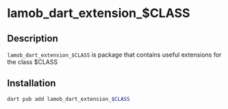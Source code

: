# lamob_dart_extension_$CLASS

## Description

`lamob_dart_extension_$CLASS` is package that contains useful extensions for the class $CLASS

## Installation

```bash
dart pub add lamob_dart_extension_$CLASS
```
